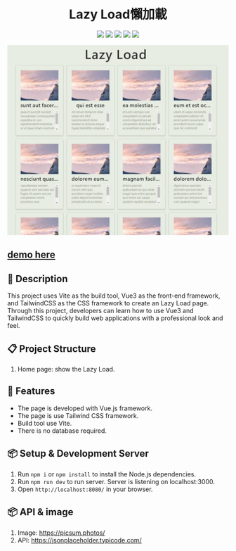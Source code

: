<h1 align="center">Lazy Load懶加載</h1>
<p align="center">
  <img src="https://img.shields.io/badge/node-v18.16.0-yellowgreen" >
  <img src="https://img.shields.io/badge/npm-v9.5.1-blue" >
  <img src="https://img.shields.io/badge/vue-v3.3.4-green">
  <img src="https://img.shields.io/badge/vite-v4.4.5-yellow">
  <img src="https://img.shields.io/badge/tailwindcss-v3.3.5-blue" >
</p>

![This is the demo page](./preview.jpg)

<h2>
<a href="https://side-project-lazy-load.vercel.app/">
 demo here
</a>
</h2>


## 📄 Description

This project uses Vite as the build tool, Vue3 as the front-end framework, and TailwindCSS as the CSS framework to create an Lazy Load page. Through this project, developers can learn how to use Vue3 and TailwindCSS to quickly build web applications with a professional look and feel.


## 📋 Project Structure

1. Home page: show the Lazy Load.

## 🚀 Features

- The page is developed with Vue.js framework.
- The page is use Tailwind CSS framework.
- Build tool use Vite.
- There is no database required.


## 📦 Setup & Development Server

1. Run `npm i` or `npm install` to install the Node.js dependencies.
2. Run `npm run dev` to run server. Server is listening on localhost:3000.
3. Open `http://localhost:8080/` in your browser.

## 📦 API & image

1. Image: https://picsum.photos/
2. API: https://jsonplaceholder.typicode.com/

